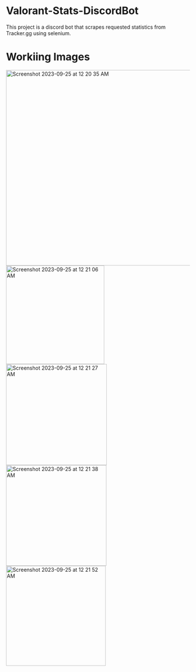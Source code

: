 # Valorant-Stats-DiscordBot
This project is a discord bot that scrapes requested statistics from Tracker.gg using selenium. 
# Workiing Images
<img width="534" alt="Screenshot 2023-09-25 at 12 20 35 AM" src="https://github.com/RaymondYan38/Valorant-Stats-DiscordBot/assets/94600273/a7f00349-1d7a-4040-8cac-1139cfc421c0">
<img width="269" alt="Screenshot 2023-09-25 at 12 21 06 AM" src="https://github.com/RaymondYan38/Valorant-Stats-DiscordBot/assets/94600273/71e83bfe-b52f-4c47-ba77-daf05e669a9d">
<img width="276" alt="Screenshot 2023-09-25 at 12 21 27 AM" src="https://github.com/RaymondYan38/Valorant-Stats-DiscordBot/assets/94600273/c02b6d1d-c93c-4454-9a06-72a98d42bc91">
<img width="275" alt="Screenshot 2023-09-25 at 12 21 38 AM" src="https://github.com/RaymondYan38/Valorant-Stats-DiscordBot/assets/94600273/d744d29d-ecab-4d67-99f5-699f06fa8ed3">
<img width="273" alt="Screenshot 2023-09-25 at 12 21 52 AM" src="https://github.com/RaymondYan38/Valorant-Stats-DiscordBot/assets/94600273/d4795aa8-2e6c-44c3-bc56-fa3c9adc2770">
